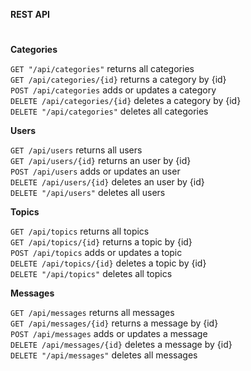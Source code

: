 **REST API**

#

**Categories**

`GET "/api/categories"` returns all categories<br>
`GET /api/categories/{id}` returns a category by {id}<br>
`POST /api/categories` adds or updates a category<br>
`DELETE /api/categories/{id}` deletes a category by {id}<br>
`DELETE "/api/categories"` deletes all categories<br>

**Users**

`GET /api/users` returns all users<br>
`GET /api/users/{id}` returns an user by {id}<br>
`POST /api/users` adds or updates an user<br>
`DELETE /api/users/{id}` deletes an user by {id}<br>
`DELETE "/api/users"` deletes all users<br>

**Topics**

`GET /api/topics` returns all topics<br>
`GET /api/topics/{id}` returns a topic by {id}<br>
`POST /api/topics` adds or updates a topic<br>
`DELETE /api/topics/{id}` deletes a topic by {id}<br>
`DELETE "/api/topics"` deletes all topics<br>

**Messages**

`GET /api/messages` returns all messages<br>
`GET /api/messages/{id}` returns a message by {id}<br>
`POST /api/messages` adds or updates a message<br>
`DELETE /api/messages/{id}` deletes a message by {id}<br>
`DELETE "/api/messages"` deletes all messages<br>